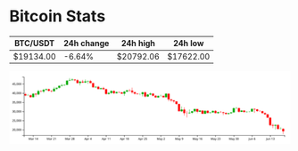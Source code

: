 # Bitcoin Stats

BTC/USDT|24h change|24h high|24h low|
|---|---|---|---|
|$19134.00|-6.64%|$20792.06|$17622.00|

<img src="./chart.svg">
